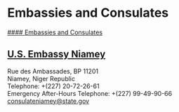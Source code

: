 # Embassies and Consulates

[#### Embassies and Consulates](javascript:void(0); "Embassies and Consulates")

## [U.S. Embassy Niamey](https://ne.usembassy.gov/)

Rue des Ambassades, BP 11201  
Niamey, Niger Republic  
Telephone: +(227) 20-72-26-61  
Emergency After-Hours Telephone: +(227) 99-49-90-66  
[consulateniamey@state.gov](mailto:consulateniamey@state.gov)